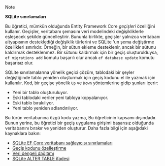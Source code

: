 > [!NOTE]
> 
> **SQLite sınırlamaları**
>
> Bu öğretici, mümkün olduğunda Entity Framework Core *geçişleri* özelliğini kullanır. Geçişler, veritabanı şemasını veri modelindeki değişikliklerle eşleşecek şekilde güncelleştirir. Bununla birlikte, geçişler yalnızca veritabanı altyapısının desteklediği değişiklik türlerini ve SQLite 'un şema değiştirme özellikleri sınırlıdır. Örneğin, bir sütun ekleme desteklenir, ancak bir sütunu kaldırmak desteklenmez. Bir sütunu kaldırmak için bir geçiş oluşturulduysa, `ef migrations add` komutu başarılı olur ancak `ef database update` komutu başarısız olur. 
>
> SQLite sınırlamalarına yönelik geçici çözüm, tablodaki bir şeyler değiştiğinde tablo yeniden oluşturmak için geçiş kodunu el ile yazmak için kullanılır. Kod, bir geçişe yönelik `Up` ve `Down` yöntemlerine gidip şunları içerir:
>
> * Yeni bir tablo oluşturuluyor.
> * Eski tablodaki veriler yeni tabloya kopyalanıyor.
> * Eski tablo bırakılıyor.
> * Yeni tablo yeniden adlandırılıyor.
>
> Bu türün veritabanına özgü kodu yazma, Bu öğreticinin kapsamı dışındadır. Bunun yerine, bu öğretici bir geçiş uygulama girişimi başarısız olduğunda veritabanını bırakır ve yeniden oluşturur. Daha fazla bilgi için aşağıdaki kaynaklara bakın:
>
> * [SQLite EF Core veritabanı sağlayıcısı sınırlamaları](/ef/core/providers/sqlite/limitations)
> * [Geçiş kodunu özelleştirme](/ef/core/managing-schemas/migrations/#customize-migration-code)
> * [Veri dengeli dağıtımı](/ef/core/modeling/data-seeding)
> * [SQLite ALTER TABLE ifadesi](https://sqlite.org/lang_altertable.html)